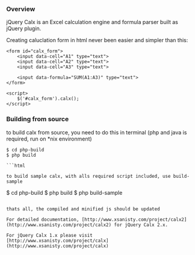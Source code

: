 ### Overview
jQuery Calx is an Excel calculation engine and formula parser built as jQuery plugin.

Creating caluclation form in html never been easier and simpler than this:

```
<form id="calx_form">
    <input data-cell="A1" type="text">
    <input data-cell="A2" type="text">
    <input data-cell="A3" type="text">

    <input data-formula="SUM(A1:A3)" type="text">
</form>

<script>
    $('#calx_form').calx();
</script>
```

### Building from source

to build calx from source, you need to do this in terminal
(php and java is required, run on *nix environment)

```
$ cd php-build
$ php build

```html

to build sample calx, with alls required script included, use build-sample

```
$ cd php-build
$ php build
$ php build-sample

```

thats all, the compiled and minified js should be updated

For detailed documentation, [http://www.xsanisty.com/project/calx2](http://www.xsanisty.com/project/calx2) for jQuery Calx 2.x.

For jQuery Calx 1.x please visit [http://www.xsanisty.com/project/calx](http://www.xsanisty.com/project/calx)
